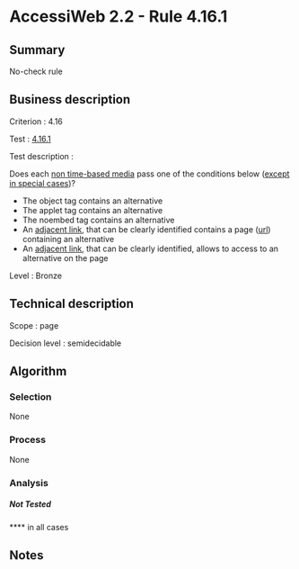 # AccessiWeb 2.2 - Rule 4.16.1

## Summary

No-check rule

## Business description

Criterion : 4.16

Test : [4.16.1](http://www.accessiweb.org/index.php/accessiweb-22-english-version.html#test-4-16-1)

Test description :

Does each [non time-based media](http://www.accessiweb.org/index.php/glossary-76.html#mMediaNoTemp)
pass one of the conditions below ([except in special cases](http://www.accessiweb.org/index.php/glossary-76.html#cpCrit4-16 "Special cases for criterion 4.16"))?

-   The object tag contains an alternative
-   The applet tag contains an alternative
-   The noembed tag contains an alternative
-   An [adjacent link](http://www.accessiweb.org/index.php/glossary-76.html#mLienAdj),
    that can be clearly identified contains a page ([url](http://www.accessiweb.org/index.php/glossary-76.html#mUrl)) containing an alternative
-   An [adjacent link](http://www.accessiweb.org/index.php/glossary-76.html#mLienAdj),
    that can be clearly identified, allows to access to an alternative on the page

Level : Bronze

## Technical description

Scope : page

Decision level :
semidecidable

## Algorithm

### Selection

None

### Process

None

### Analysis

##### Not Tested

**** in all cases

## Notes



